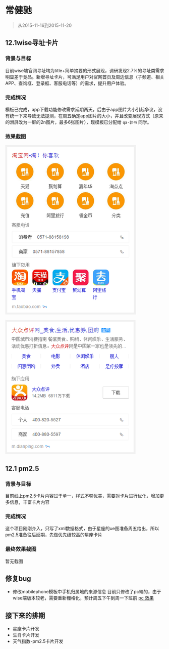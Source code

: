 # 常健驰

> 从2015-11-16到2015-11-20

## 12.1wise寻址卡片

### 背景与目标

目前wise端官网寻址均为title+简单摘要的形式展现，调研发现2.7%的寻址类需求明显差于竞品。新增寻址卡片，可满足用户对官网首页及周边信息（子频道、相关APP、查询框、登录框、客服电话等）的需求，提升用户体验。

### 完成情况

模板已完成，app下载功能修改需求延期两天，后由于app图片大小引起争议，没有统一下来导致无法提测，在周五确定app图片的大小，并且改变展现方式（原来的滑屏改为一屏的2n图片，最多6张图片），现模板已分配给 `qa-郭书` 同学。

### 效果截图

![](img/v_changjianchi/xunzhi1.png)

![](img/v_changjianchi/xunzhi2.png)

## 12.1 pm2.5

### 背景与目标

目前线上pm2.5卡片内容过于单一，样式不够优美，需要对卡片进行优化，增加更多信息，丰富卡片内容

### 完成情况

这个项目刚刚介入，只写了xml数据格式，由于星座的ue图准备周五给出，所以pm2.5准备往后延期，先做优先级较高的星座卡片

### 最终效果截图

暂无截图

## 修复bug

* 修改mobilephone模板中手机归属地的来源信息 目前只修改了pc端的，由于wise端版本较老，需要重新栅格化，预计周五下午到周一下班前 [pc 效果](https://www.baidu.com/s?wd=13260286162&rsv_spt=1&rsv_iqid=0xdba078fa000267d7&issp=1&f=8&rsv_bp=0&rsv_idx=2&ie=utf-8&tn=baiduhome_pg&rsv_enter=1&rsv_sug3=5&rsv_sug1=4)

## 接下来的排期

* 星座卡片开发
* 生肖卡片开发
* 天气指数-pm2.5卡片开发
